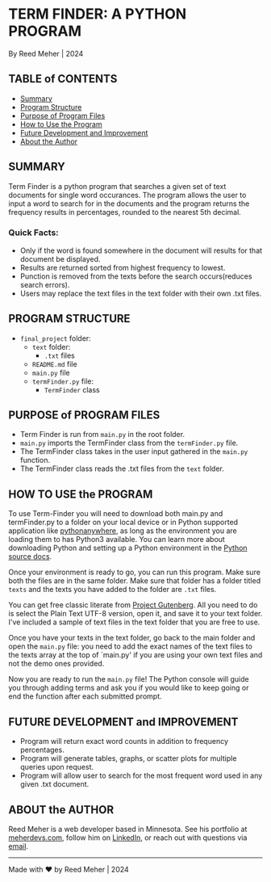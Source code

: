 # TERM FINDER: A PYTHON PROGRAM

By Reed Meher | 2024

## TABLE of CONTENTS

- [Summary](#summary)
- [Program Structure](#program-structure)
- [Purpose of Program Files](#purpose-of-program-files)
- [How to Use the Program](#how-to-use-the-program)
- [Future Development and Improvement](#future-development-and-improvement)
- [About the Author](#about-the-author)

## SUMMARY

Term Finder is a python program that searches a given set of text documents for single word occurances. The program allows the user to input a word to search for in the documents and the program returns the frequency results in percentages, rounded to the nearest 5th decimal.

### Quick Facts:

- Only if the word is found somewhere in the document will results for that document be displayed.
- Results are returned sorted from highest frequency to lowest.
- Punction is removed from the texts before the search occurs(reduces search errors).
- Users may replace the text files in the text folder with their own .txt files.

## PROGRAM STRUCTURE

- `final_project` folder:
  - `text` folder:
    - `.txt` files
  - `README.md` file
  - `main.py` file
  - `termFinder.py` file:
    - `TermFinder` class

## PURPOSE of PROGRAM FILES

- Term Finder is run from `main.py` in the root folder.
- `main.py` imports the TermFinder class from the `termFinder.py` file.
- The TermFinder class takes in the user input gathered in the `main.py` function.
- The TermFinder class reads the .txt files from the `text` folder.

## HOW TO USE the PROGRAM

To use Term-Finder you will need to download both main.py and termFinder.py to a folder on your local device or in Python supported application like [pythonanywhere](https://www.pythonanywhere.com), as long as the environment you are loading them to has Python3 available. You can learn more about downloading Python and setting up a Python environment in the [Python source docs](https://python.org).

Once your environment is ready to go, you can run this program. Make sure both the files are in the same folder. Make sure that folder has a folder titled `texts` and the texts you have added to the folder are `.txt` files.

You can get free classic literate from [Project Gutenberg](https://www.gutenberg.org/). All you need to do is select the Plain Text UTF-8 version, open it, and save it to your text folder. I've included a sample of text files in the text folder that you are free to use.

Once you have your texts in the text folder, go back to the main folder and open the `main.py` file: you need to add the exact names of the text files to the texts array at the top of `main.py' if you are using your own text files and not the demo ones provided.

Now you are ready to run the `main.py` file! The Python console will guide you through adding terms and ask you if you would like to keep going or end the function after each submitted prompt.

## FUTURE DEVELOPMENT and IMPROVEMENT

- Program will return exact word counts in addition to frequency percentages.
- Program will generate tables, graphs, or scatter plots for multiple queries upon request.
- Program will allow user to search for the most frequent word used in any given .txt document.

## ABOUT the AUTHOR

Reed Meher is a web developer based in Minnesota. See his portfolio at [meherdevs.com](https://www.meherdevs.com), follow him on [LinkedIn](https://www.linkedin.com/in/reed-meher), or reach out with questions via [email](mailto:reed@meherdevs.com).

---

Made with ❤️ by Reed Meher | 2024
